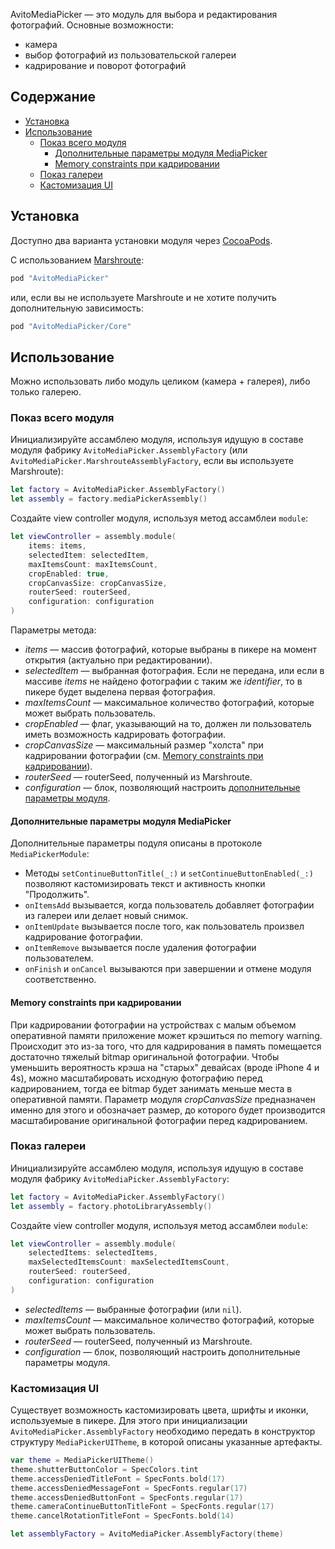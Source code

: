 AvitoMediaPicker — это модуль для выбора и редактирования фотографий. Основные возможности:
* камера
* выбор фотографий из пользовательской галереи
* кадрирование и поворот фотографий

## Содержание

* [Установка](#installation)
* [Использование](#usage)
  * [Показ всего модуля](#present-whole-module)
    * [Дополнительные параметры модуля MediaPicker](#MediaPickerModule)
    * [Memory constraints при кадрировании](#memory-constraints)
  * [Показ галереи](#present-gallery)
  * [Кастомизация UI](#ui-customization)

## <a name="installation" /> Установка
Доступно два варианта установки модуля через [CocoaPods](http://cocoapods.org).

С использованием [Marshroute](https://github.com/avito-tech/Marshroute):

```ruby
pod "AvitoMediaPicker"
```

или, если вы не используете Marshroute и не хотите получить дополнительную зависимость:

```ruby
pod "AvitoMediaPicker/Core"
```

## <a name="usage" /> Использование
Можно использовать либо модуль целиком (камера + галерея), либо только галерею.

### <a name="present-whole-module" /> Показ всего модуля
Инициализируйте ассамблею модуля, используя идущую в составе модуля фабрику `AvitoMediaPicker.AssemblyFactory` (или `AvitoMediaPicker.MarshrouteAssemblyFactory`, если вы используете Marshroute):
```swift
let factory = AvitoMediaPicker.AssemblyFactory()
let assembly = factory.mediaPickerAssembly()
```
Создайте view controller модуля, используя метод ассамблеи `module`:
```swift
let viewController = assembly.module(
    items: items,
    selectedItem: selectedItem,
    maxItemsCount: maxItemsCount,
    cropEnabled: true,
    cropCanvasSize: cropCanvasSize,
    routerSeed: routerSeed,
    configuration: configuration
)
```
Параметры метода:
* _items_ — массив фотографий, которые выбраны в пикере на момент открытия (актуально при редактировании).
* _selectedItem_ — выбранная фотография. Если не передана, или если в массиве _items_ не найдено фотографии с таким же _identifier_, то в пикере будет выделена первая фотография.
* _maxItemsCount_ — максимальное количество фотографий, которые может выбрать пользователь.
* _cropEnabled_ — флаг, указывающий на то, должен ли пользователь иметь возможность кадрировать фотографии.
* _cropCanvasSize_ — максимальный размер "холста" при кадрировании фотографии (см. [Memory constraints при кадрировании](#memory-constraints)).
* _routerSeed_ — routerSeed, полученный из Marshroute.
* _configuration_ — блок, позволяющий настроить [дополнительные параметры модуля](#MediaPickerModule).

#### <a name="MediaPickerModule" /> Дополнительные параметры модуля MediaPicker
Дополнительные параметры подуля описаны в протоколе `MediaPickerModule`:

* Методы `setContinueButtonTitle(_:)` и `setContinueButtonEnabled(_:)` позволяют кастомизировать текст и активность кнопки "Продолжить".
* `onItemsAdd` вызывается, когда пользователь добавляет фотографии из галереи или делает новый снимок.
* `onItemUpdate` вызывается после того, как пользователь произвел кадрирование фотографии.
* `onItemRemove` вызывается после удаления фотографии пользователем.
* `onFinish` и `onCancel` вызываются при завершении и отмене модуля соответственно.

#### <a name="memory-constraints" /> Memory constraints при кадрировании
При кадрировании фотографии на устройствах с малым объемом оперативной памяти приложение может крэшиться по memory warning. Происходит это из-за того, что для кадрирования в память помещается достаточно тяжелый bitmap оригинальной фотографии. Чтобы уменьшить вероятность крэша на "старых" девайсах (вроде iPhone 4 и 4s), можно масштабировать исходную фотографию перед кадрированием, тогда ее bitmap будет занимать меньше места в оперативной памяти. Параметр модуля _cropCanvasSize_ предназначен именно для этого и обозначает размер, до которого будет производится масштабирование оригинальной фотографии перед кадрированием.

### <a name="present-gallery" /> Показ галереи
Инициализируйте ассамблею модуля, используя идущую в составе модуля фабрику `AvitoMediaPicker.AssemblyFactory`:
```swift
let factory = AvitoMediaPicker.AssemblyFactory()
let assembly = factory.photoLibraryAssembly()
```
Создайте view controller модуля, используя метод ассамблеи `module`:
```swift
let viewController = assembly.module(
    selectedItems: selectedItems,
    maxSelectedItemsCount: maxSelectedItemsCount,
    routerSeed: routerSeed,
    configuration: configuration
)
```
* _selectedItems_ — выбранные фотографии (или `nil`).
* _maxItemsCount_ — максимальное количество фотографий, которые может выбрать пользователь.
* _routerSeed_ — routerSeed, полученный из Marshroute.
* _configuration_ — блок, позволяющий настроить дополнительные параметры модуля.

### <a name="ui-customization" /> Кастомизация UI
Существует возможность кастомизировать цвета, шрифты и иконки, используемые в пикере. Для этого при инициализации `AvitoMediaPicker.AssemblyFactory` необходимо передать в конструктор структуру `MediaPickerUITheme`, в которой описаны указанные артефакты.

```swift
var theme = MediaPickerUITheme()
theme.shutterButtonColor = SpecColors.tint
theme.accessDeniedTitleFont = SpecFonts.bold(17)
theme.accessDeniedMessageFont = SpecFonts.regular(17)
theme.accessDeniedButtonFont = SpecFonts.regular(17)
theme.cameraContinueButtonTitleFont = SpecFonts.regular(17)
theme.cancelRotationTitleFont = SpecFonts.bold(14)

let assemblyFactory = AvitoMediaPicker.AssemblyFactory(theme)
```
